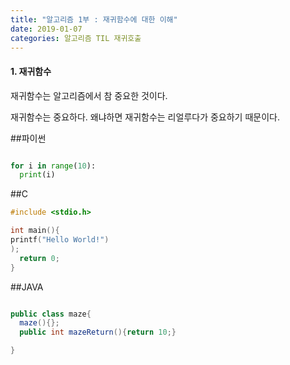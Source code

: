 ```yaml
---
title: "알고리즘 1부 : 재귀함수에 대한 이해"
date: 2019-01-07
categories: 알고리즘 TIL 재귀호출
---
```


#### 1. 재귀함수


<p>재귀함수는 알고리즘에서 참 중요한 것이다. </p>

<p>재귀함수는 중요하다. 왜냐하면 재귀함수는 리얼루다가 중요하기 때문이다. </p>

##파이썬
```python

for i in range(10):
  print(i)


```

##C
```c
#include <stdio.h>

int main(){
printf("Hello World!")
);
  return 0;
}


```

##JAVA
```java

public class maze{
  maze(){};
  public int mazeReturn(){return 10;}

}

```
